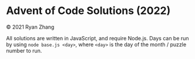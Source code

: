 # Advent of Code Solutions (2022)

&copy; 2021 Ryan Zhang

All solutions are written in JavaScript, and require Node.js. Days can be run by using `node base.js <day>`, where `<day>` is the day of the month / puzzle number to run.
